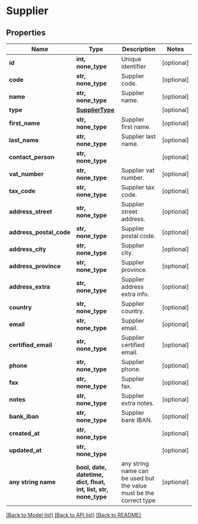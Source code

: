 # Supplier



## Properties
Name | Type | Description | Notes
------------ | ------------- | ------------- | -------------
**id** | **int, none_type** | Unique identifier | [optional] 
**code** | **str, none_type** | Supplier code. | [optional] 
**name** | **str, none_type** | Supplier name. | [optional] 
**type** | [**SupplierType**](SupplierType.md) |  | [optional] 
**first_name** | **str, none_type** | Supplier first name. | [optional] 
**last_name** | **str, none_type** | Supplier last name. | [optional] 
**contact_person** | **str, none_type** |  | [optional] 
**vat_number** | **str, none_type** | Supplier vat number. | [optional] 
**tax_code** | **str, none_type** | Supplier tax code. | [optional] 
**address_street** | **str, none_type** | Supplier street address. | [optional] 
**address_postal_code** | **str, none_type** | Supplier postal code. | [optional] 
**address_city** | **str, none_type** | Supplier city. | [optional] 
**address_province** | **str, none_type** | Supplier province. | [optional] 
**address_extra** | **str, none_type** | Supplier address extra info. | [optional] 
**country** | **str, none_type** | Supplier country. | [optional] 
**email** | **str, none_type** | Supplier email. | [optional] 
**certified_email** | **str, none_type** | Supplier certified email. | [optional] 
**phone** | **str, none_type** | Supplier phone. | [optional] 
**fax** | **str, none_type** | Supplier fax. | [optional] 
**notes** | **str, none_type** | Supplier extra notes. | [optional] 
**bank_iban** | **str, none_type** | Supplier bank IBAN. | [optional] 
**created_at** | **str, none_type** |  | [optional] 
**updated_at** | **str, none_type** |  | [optional] 
**any string name** | **bool, date, datetime, dict, float, int, list, str, none_type** | any string name can be used but the value must be the correct type | [optional]

[[Back to Model list]](../README.md#documentation-for-models) [[Back to API list]](../README.md#documentation-for-api-endpoints) [[Back to README]](../README.md)


